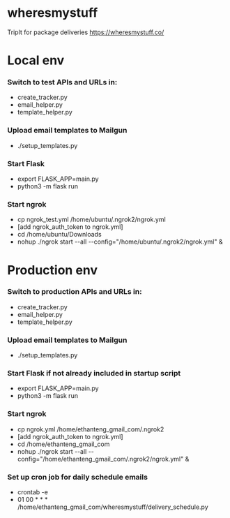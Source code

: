 # wheresmystuff
TripIt for package deliveries
https://wheresmystuff.co/


Local env
=========

### Switch to test APIs and URLs in:
* create_tracker.py
* email_helper.py
* template_helper.py


### Upload email templates to Mailgun
* ./setup_templates.py


### Start Flask
* export FLASK_APP=main.py
* python3 -m flask run


### Start ngrok
* cp ngrok_test.yml /home/ubuntu/.ngrok2/ngrok.yml
* [add ngrok_auth_token to ngrok.yml]
* cd /home/ubuntu/Downloads
* nohup ./ngrok start --all --config="/home/ubuntu/.ngrok2/ngrok.yml" &


Production env
==============

### Switch to production APIs and URLs in:
* create_tracker.py
* email_helper.py
* template_helper.py


### Upload email templates to Mailgun
* ./setup_templates.py


### Start Flask if not already included in startup script
* export FLASK_APP=main.py
* python3 -m flask run


### Start ngrok
* cp ngrok.yml /home/ethanteng_gmail_com/.ngrok2
* [add ngrok_auth_token to ngrok.yml]
* cd /home/ethanteng_gmail_com
* nohup ./ngrok start --all --config="/home/ethanteng_gmail_com/.ngrok2/ngrok.yml" &


### Set up cron job for daily schedule emails
* crontab -e
* 01 00 * * * /home/ethanteng_gmail_com/wheresmystuff/delivery_schedule.py
